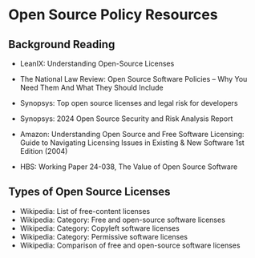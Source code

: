 
# Open Source Policy Resources


## Background Reading

- LeanIX: Understanding Open-Source Licenses

- The National Law Review: Open Source Software Policies – Why You Need Them And What They Should Include

- Synopsys: Top open source licenses and legal risk for developers
- Synopsys: 2024 Open Source Security and Risk Analysis Report
        
- Amazon: Understanding Open Source and Free Software Licensing: Guide to Navigating Licensing Issues in Existing & New Software 1st Edition (2004)
        
- HBS: Working Paper 24-038, The Value of Open Source Software


## Types of Open Source Licenses

- Wikipedia: List of free-content licenses
- Wikipedia: Category: Free and open-source software licenses
- Wikipedia: Category: Copyleft software licenses
- Wikipedia: Category: Permissive software licenses
- Wikipedia: Comparison of free and open-source software licenses





